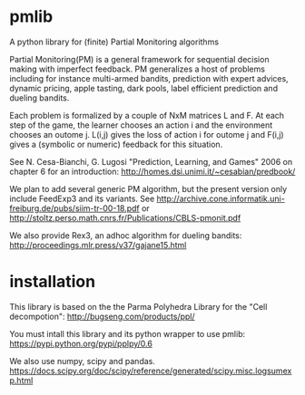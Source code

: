 # pmlib
A python library for (finite) Partial Monitoring algorithms

Partial Monitoring(PM) is a general framework for sequential decision making with imperfect feedback.
PM generalizes a host of problems including for instance multi-armed bandits, prediction with expert 
advices, dynamic pricing, apple tasting, dark pools, label efficient prediction and dueling bandits.

Each problem is formalized by a couple of NxM matrices L and F.
At each step of the game, the learner chooses an action i and the environment chooses an outome j.
L(i,j) gives the loss of action i for outome j and F(i,j) gives a (symbolic or numeric) feedback for this situation.

See N. Cesa-Bianchi, G. Lugosi "Prediction, Learning, and Games" 2006 on chapter 6 for an introduction:
http://homes.dsi.unimi.it/~cesabian/predbook/

We plan to add several generic PM algorithm, but the present version only include FeedExp3 and its variants.
See http://archive.cone.informatik.uni-freiburg.de/pubs/siim-tr-00-18.pdf or 
http://stoltz.perso.math.cnrs.fr/Publications/CBLS-pmonit.pdf

We also provide Rex3, an adhoc algorithm for dueling bandits: 
http://proceedings.mlr.press/v37/gajane15.html



# installation
This library is based on the the Parma Polyhedra Library for the "Cell decompotion":
http://bugseng.com/products/ppl/

You must intall this library and its python wrapper to use pmlib:
https://pypi.python.org/pypi/pplpy/0.6

We also use numpy, scipy and pandas.
https://docs.scipy.org/doc/scipy/reference/generated/scipy.misc.logsumexp.html



